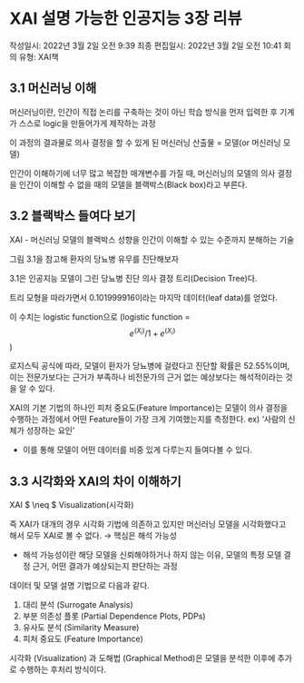 # XAI 설명 가능한 인공지능 3장 리뷰

작성일시: 2022년 3월 2일 오전 9:39
최종 편집일시: 2022년 3월 2일 오전 10:41
회의 유형: XAI책

## 3.1 머신러닝 이해

머신러닝이란, 인간이 직접 논리를 구축하는 것이 아닌 학습 방식을 먼저 입력한 후 기계가 스스로 logic을 만들어가게 제작하는 과정

이 과정의 결과물로 의사 결정을 할 수 있게 된 머신러닝 산출물 = 모델(or 머신러닝 모델)

인간이 이해하기에 너무 많고 복잡한 매개변수를 가질 때, 머신러닝의 모델의 의사 결정을 인간이 이해할 수 없을 때의 모델을 블랙박스(Black box)라고 부른다.

## 3.2 블랙박스 들여다 보기

XAI - 머신러닝 모델의 블랙박스 성향을 인간이 이해할 수 있는 수준까지 분해하는 기술

그림 3.1을 참고해 환자의 당뇨병 유무를 진단해보자

3.1은 인공지능 모델이 그린 당뇨병 진단 의사 결정 트리(Decision Tree)다. 

트리 모형을 따라가면서 0.101999916이라는 마지막 데이터(leaf data)를 얻었다. 

이 수치는 logistic function으로 (logistic function = $$e^{(X_i)} / {1+e^{(X_i)}}$$  )

로지스틱 공식에 따라, 모델이 환자가 당뇨병에 걸렸다고 진단할 확률은 52.55%이며, 이는 전문가보다는 근거가 부족하나 비전문가의 근거 없는 예상보다는 해석적이라는 것을 알 수 있다.

XAI의 기본 기법의 하나인 피처 중요도(Feature Importance)는 모델이 의사 결정을 수행하는 과정에서 어떤 Feature들이 가장 크게 기여했는지를 측정한다. ex) ‘사람의 신체가 성장하는 요인’

- 이를 통해 모델이 어떤 데이터를 비중 있게 다루는지 들여다볼 수 있다.

## 3.3 시각화와 XAI의 차이 이해하기

XAI $ \neq $ Visualization(시각화)

즉 XAI가 대개의 경우 시각화 기법에 의존하고 있지만 머신러닝 모델을 시각화했다고 해서 모두 XAI로 볼 수 없다. → 핵심은 해석 가능성

- 해석 가능성이란 해당 모델을 신뢰해야하거나 하지 않는 이유, 모델의 특정 모델 결정 근거, 어떤 결과가 예상되는지 판단하는 과정

데이터 및 모델 설명 기법으로 다음과 같다.

1. 대리 분석 (Surrogate Analysis)
2. 부분 의존성 플롯 (Partial Dependence Plots, PDPs)
3. 유사도 분석 (Similarity Measure)
4. 피처 중요도 (Feature Importance)

시각화 (Visualization) 과 도해법 (Graphical Method)은 모델을 분석한 이후에 추가로 수행하는 후처리 방식이다.
